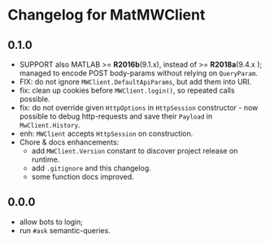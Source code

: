 # Changelog for MatMWClient

## 0.1.0
- SUPPORT also MATLAB >= **R2016b**(9.1.x), instead of >= **R2018a**(9.4.x );
  managed to encode POST body-params without relying on `QueryParam`.
- FIX: do not ignore `MWClient.DefaultApiParams`, but add them into URI.
- fix: clean up cookies before `MWClient.login()`, so repeated calls possible.
- fix: do not override given `HttpOptions` in `HttpSession` constructor - now
  possible to debug http-requests and save their `Payload` in `MwClient.History`.  
- enh: `MWClient` accepts `HttpSession` on construction.
- Chore & docs enhancements:
  - add `MWClient.Version` constant to discover project release on runtime.
  - add `.gitignore` and this changelog.
  - some function docs improved.

## 0.0.0 
- allow bots to login;
- run `#ask` semantic-queries.
